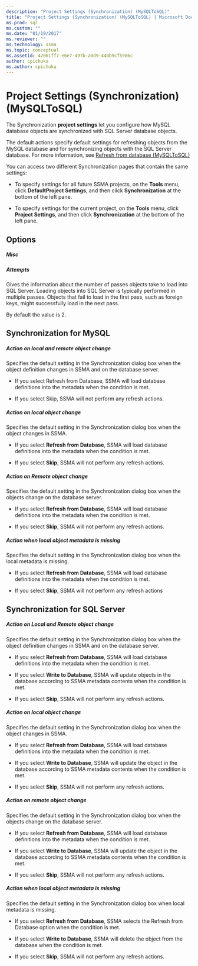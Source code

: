 ```yaml
---
description: "Project Settings (Synchronization) (MySQLToSQL)"
title: "Project Settings (Synchronization) (MySQLToSQL) | Microsoft Docs"
ms.prod: sql
ms.custom: ""
ms.date: "01/19/2017"
ms.reviewer: ""
ms.technology: ssma
ms.topic: conceptual
ms.assetid: 42061ff7-e6e7-497b-a0d9-440b9cf5986c
author: cpichuka 
ms.author: cpichuka 
---
```

# Project Settings (Synchronization) (MySQLToSQL)
The Synchronization **project settings** let you configure how MySQL database objects are synchronized with SQL Server database objects.  
  
The default actions specify default settings for refreshing objects from the MySQL database and for synchronizing objects with the SQL Server database. For more information, see [Refresh from database &#40;MySQLToSQL&#41;](../../ssma/mysql/refresh-from-database-mysqltosql.md)  
  
You can access two different Synchronization pages that contain the same settings:  
  
-   To specify settings for all future SSMA projects, on the **Tools** menu, click **DefaultProject Settings**, and then click **Synchronization** at the bottom of the left pane.  
  
-   To specify settings for the current project, on the **Tools** menu, click **Project Settings**, and then click **Synchronization** at the bottom of the left pane.  
  
## Options  
  
##### Misc  
  
##### Attempts  
Gives the information about the number of passes objects take to load into SQL Server. Loading objects into SQL Server is typically performed in multiple passes. Objects that fail to load in the first pass, such as foreign keys, might successfully load in the next pass.  
  
By default the value is 2.  
  
## Synchronization for MySQL  
  
##### Action on local and remote object change  
Specifies the default setting in the Synchronization dialog box when the object definition changes in SSMA and on the database server.  
  
-   If you select Refresh from Database, SSMA will load database definitions into the metadata when the condition is met.  
  
-   If you select Skip, SSMA will not perform any refresh actions.  
  
##### Action on local object change  
Specifies the default setting in the Synchronization dialog box when the object changes in SSMA.  
  
-   If you select **Refresh from Database**, SSMA will load database definitions into the metadata when the condition is met.  
  
-   If you select **Skip**, SSMA will not perform any refresh actions.  
  
##### Action on Remote object change  
Specifies the default setting in the Synchronization dialog box when the objects change on the database server.  
  
-   If you select **Refresh from Database**, SSMA will load database definitions into the metadata when the condition is met.  
  
-   If you select **Skip**, SSMA will not perform any refresh actions.  
  
##### Action when local object metadata is missing  
Specifies the default setting in the Synchronization dialog box when the local metadata is missing.  
  
-   If you select **Refresh from Database**, SSMA will load database definitions into the metadata when the condition is met.  
  
-   If you select **Skip**, SSMA will not perform any refresh actions  
  
## Synchronization for SQL Server  
  
##### Action on Local and Remote object change  
Specifies the default setting in the Synchronization dialog box when the object definition changes in SSMA and on the database server.  
  
-   If you select **Refresh from Database**, SSMA will load database definitions into the metadata when the condition is met.  
  
-   If you select **Write to Database**, SSMA will update objects in the database according to SSMA metadata contents when the condition is met.  
  
-   If you select **Skip**, SSMA will not perform any refresh actions.  
  
##### Action on local object change  
Specifies the default setting in the Synchronization dialog box when the object changes in SSMA.  
  
-   If you select **Refresh from Database**, SSMA will load database definitions into the metadata when the condition is met.  
  
-   If you select **Write to Database**, SSMA will update the object in the database according to SSMA metadata contents when the condition is met.  
  
-   If you select **Skip**, SSMA will not perform any refresh actions.  
  
##### Action on remote object change  
Specifies the default setting in the Synchronization dialog box when the objects change on the database server.  
  
-   If you select **Refresh from Database**, SSMA will load database definitions into the metadata when the condition is met.  
  
-   If you select **Write to Database**, SSMA will update the object in the database according to SSMA metadata contents when the condition is met.  
  
-   If you select **Skip**, SSMA will not perform any refresh actions.  
  
##### Action when local object metadata is missing  
Specifies the default setting in the Synchronization dialog box when local metadata is missing.  
  
-   If you select **Refresh from Database**, SSMA selects the Refresh from Database option when the condition is met.  
  
-   If you select **Write to Database**, SSMA will delete the object from the database when the condition is met.  
  
-   If you select **Skip**, SSMA will not perform any refresh actions.  
  
